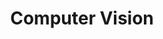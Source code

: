 ---
title: 'Computer Vision '
excerpt: Integrate computer vision capabilities with KOS using WebRTC.
deprecated: false
hidden: false
metadata:
  robots: index
---